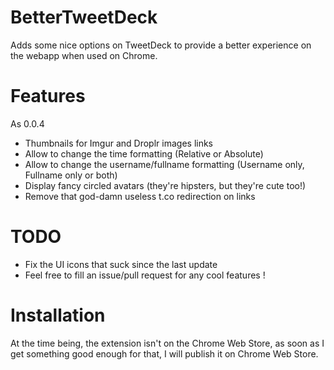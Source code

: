 BetterTweetDeck
===============

Adds some nice options on TweetDeck to provide a better experience on the webapp when used on Chrome.

Features
===============

As 0.0.4

+ Thumbnails for Imgur and Droplr images links
+ Allow to change the time formatting (Relative or Absolute)
+ Allow to change the username/fullname formatting (Username only, Fullname only or both)
+ Display fancy circled avatars (they're hipsters, but they're cute too!)
+ Remove that god-damn useless t.co redirection on links


TODO
===============

+ Fix the UI icons that suck since the last update
+ Feel free to fill an issue/pull request for any cool features !


Installation
===============

At the time being, the extension isn't on the Chrome Web Store, as soon as I get something good enough for that, I will publish it on Chrome Web Store.